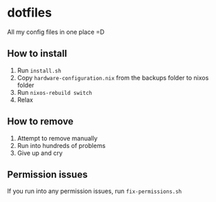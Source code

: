 # dotfiles
All my config files in one place =D

## How to install
1. Run `install.sh`
2. Copy `hardware-configuration.nix` from the backups folder to nixos folder
3. Run `nixos-rebuild switch`
4. Relax

## How to remove
1. Attempt to remove manually 
2. Run into hundreds of problems
3. Give up and cry

## Permission issues
If you run into any permission issues, run `fix-permissions.sh`
